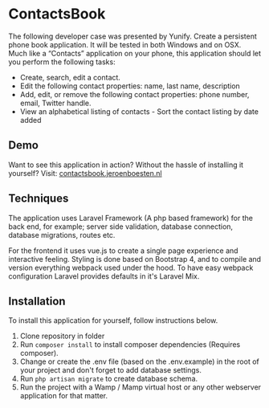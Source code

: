 # ContactsBook
The following developer case was presented by Yunify. Create a persistent phone book application. It will be tested in both Windows and on OSX. 
Much like a “Contacts” application on your phone, this application should let you perform the following tasks: 
- Create, search, edit a contact. 
- Edit the following contact properties: name, last name, description 
- Add, edit, or remove the following contact properties: phone number, email, Twitter handle. 
- View an alphabetical listing of contacts - Sort the contact listing by date added

## Demo
Want to see this application in action? Without the hassle of installing it yourself? Visit: [contactsbook.jeroenboesten.nl](https://contactsbook.jeroenboesten.nl)

## Techniques
The application uses Laravel Framework (A php based framework) for the back end, for example; server side validation, database connection, database migrations, routes etc.

For the frontend it uses vue.js to create a single page experience and interactive feeling. 
Styling is done based on Bootstrap 4, and to compile and version everything webpack used under the hood. 
To have easy webpack configuration Laravel provides defaults in it's Laravel Mix.

## Installation
To install this application for yourself, follow instructions below.
1. Clone repository in folder
2. Run `composer install` to install composer dependencies (Requires composer).
3. Change or create the .env file (based on the .env.example) in the root of your project and don't forget to add database settings.
4. Run `php artisan migrate` to create database schema. 
5. Run the project with a Wamp / Mamp virtual host or any other webserver application for that matter. 

